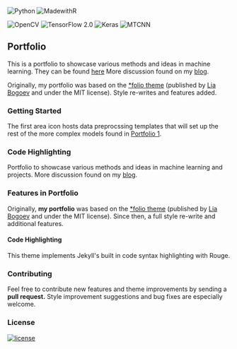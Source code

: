 ![Python](https://img.shields.io/badge/python-3.6%2B-brightgreen)
![MadewithR](https://img.shields.io/badge/R-3.0.1%2B-blue)

![OpenCV](https://img.shields.io/badge/OpenCV-4.1.2-green)
![TensorFlow 2.0](https://aleen42.github.io/badges/src/tensorflow.svg)
![Keras](https://img.shields.io/badge/keras-2.3.1-green)
![MTCNN](https://img.shields.io/badge/MTCNN-0.1.0-green)

## Portfolio

This is a portfolio to showcase various methods and ideas in machine learning. They can be found [here](/projects/) More discussion found on my [blog](https://jeremywood.ai).

Originally, my portfolio was based on the [\*folio theme](https://github.com/bogoli/-folio) (published by [Lia Bogoev](http://liabogoev.com) and under the MIT license). Style re-writes and features added.

### Getting Started

The first area icon hosts data preprocssing templates that will set up the rest of the more complex models found in [Portfolio 1](/_projects/1-Project.md).

### Code Highlighting

Portfolio to showcase various methods and ideas in machine learning and projects. More discussion found on my [blog](https://jeremywood.ai).

### Features in Portfolio

Originally, **my portfolio** was based on the [\*folio theme](https://github.com/bogoli/-folio) (published by [Lia Bogoev](http://liabogoev.com) and under the MIT license). Since then, a full style re-write and additional features.

#### Code Highlighting

This theme implements Jekyll's built in code syntax highlighting with Rouge.

### Contributing

Feel free to contribute new features and theme improvements by sending a **pull request.** Style improvement suggestions and bug fixes are especially welcome.

### License

[![license](https://img.shields.io/github/license/mashape/apistatus.svg?maxAge=2592000)](https://github.com/jeremywood-ai/portfolio/blob/master/LICENSE)
